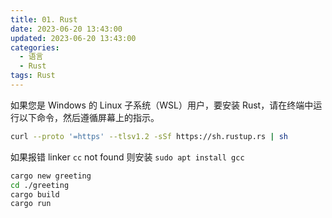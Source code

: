 ```yaml
---
title: 01. Rust
date: 2023-06-20 13:43:00
updated: 2023-06-20 13:43:00
categories:
  - 语言
  - Rust
tags: Rust
---
```


如果您是 Windows 的 Linux 子系统（WSL）用户，要安装 Rust，请在终端中运行以下命令，然后遵循屏幕上的指示。

```sh
curl --proto '=https' --tlsv1.2 -sSf https://sh.rustup.rs | sh
```

如果报错 linker `cc` not found 则安装 `sudo apt install gcc`

```sh
cargo new greeting
cd ./greeting
cargo build 
cargo run
```

<!-- more -->

